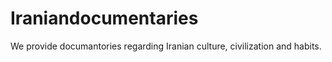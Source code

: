 # Iraniandocumentaries
We provide documantories regarding Iranian culture, civilization and habits.
